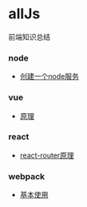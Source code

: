 # allJs
前端知识总结


### node

+ [创建一个node服务]('./node/创建一个node服务.md')

### vue

+ [原理]('./node/原理.md')

### react

+ [react-router原理]('./node/react-router原理.md')

### webpack

+ [基本使用]('./node/基本使用.md')

